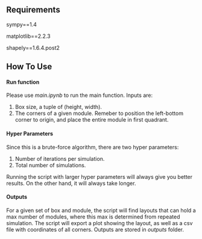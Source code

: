 ## Requirements

sympy==1.4

matplotlib==2.2.3

shapely==1.6.4.post2


## How To Use

#### Run function
Please use *main.ipynb* to run the main function. Inputs are:
1. Box size, a tuple of (height, width).
2. The corners of a given module. Remeber to position the left-bottom corner to origin, and place the entire module in first quadrant.

#### Hyper Parameters

Since this is a brute-force algorithm, there are two hyper parameters:
1. Number of iterations per simulation.
2. Total number of simulations.

Running the script with larger hyper parameters will always give you better results. On the other hand, it will always take longer.


#### Outputs
For a given set of box and module, the script will find layouts that can hold a max number of modules, where this max is determined from repeated simulation. The script will export a plot showing the layout, as well as a csv file with coordinates of all corners. Outputs are stored in *outputs* folder. 